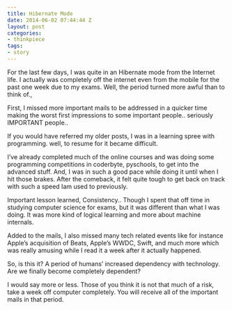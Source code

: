 ```yaml
---
title: Hibernate Mode
date: 2014-06-02 07:44:44 Z
layout: post
categories:
- thinkpiece
tags:
- story
---
```


For the last few days, I was quite in an Hibernate mode from the Internet life. I actually was completely off the internet even from the mobile for the past one week due to my exams. Well, the period turned more awful than to think of.,

<!-- more -->

First, I missed more important mails to be addressed in a quicker time making the worst first impressions to some important people.. seriously IMPORTANT people..

If you would have referred my older posts, I was in a learning spree with programming. well, to resume for it became difficult.

I’ve already completed much of the online courses and was doing some programming competitions in coderbyte, pyschools, to get into the advanced stuff. And, I was in such a good pace while doing it until when I hit those brakes. After the comeback, it felt quite tough to get back on track with such a speed Iam used to previously.

Important lesson learned, Consistency.. Though I spent that off time in studying computer science for exams, but it was different than what I was doing. It was more kind of logical learning and more about machine internals.

Added to the mails, I also missed many tech related events like for instance Apple’s acquisition of Beats, Apple’s WWDC, Swift, and much more which was really amusing while I read it a week after it actually happened.

So, is this it? A period of humans’ increased dependency with technology. Are we finally become completely dependent?

I would say more or less. Those of you think it is not that much of a risk, take a week off computer completely. You will receive all of the important mails in that period.

